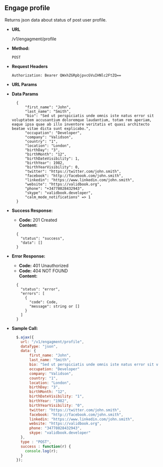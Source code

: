 **Engage profile**
----
  Returns json data about status of post user profile.

* **URL**

  /v1/engagment/profile

* **Method:**

  `POST`

*  **Request Headers**

    `Authorization: Bearer QWxhZGRpbjpvcGVuIHNlc2FtZQ==`
    
*  **URL Params**

* **Data Params**

  ```
    {
        "first_name": "John",
        "last_name": "Smith",
        "bio": "Sed ut perspiciatis unde omnis iste natus error sit voluptatem accusantium doloremque laudantium, totam rem aperiam, eaque ipsa quae ab illo inventore veritatis et quasi architecto beatae vitae dicta sunt explicabo.",
        "occupation": "Developer",
        "company": "Validson",
        "country": "1",
        "location": "London",
        "birthDay": "3",
        "birthMonth": "12",
        "birthDateVisibility": 1,
        "birthYear": 1982,
        "birthYearVisibility": 0,
        "twitter": "https://twitter.com/john.smith",
        "facebook": "http://facebook.com/john.smith",
        "linkedin": "https://www.linkedin.com/john.smith",
        "website": "https://validbook.org",
        "phone": "+34778028432943",
        "skype": "validbook.developer",
        "calm_mode_notifications" => 1
    }
  ```
    
* **Success Response:**

  * **Code:** 201 Created <br />
    **Content:** 
  ```
    {
      "status": "success",
      "data": []
    }
  ```
 
* **Error Response:**

   * **Code:** 401 Unauthorized <br />
   * **Code:** 404 NOT FOUND <br />
    **Content:** 
  ```
    {
      "status": "error",
      "errors": [
        {
          "code": Code,
          "message": string or []
        }
      ]
    }
  ```

* **Sample Call:**

  ```javascript
    $.ajax({
      url: "/v1/engagment/profile",
      dataType: "json",
      data: {
          first_name: "John",
          last_name: "Smith",
          bio: "Sed ut perspiciatis unde omnis iste natus error sit voluptatem accusantium doloremque laudantium, totam rem aperiam, eaque ipsa quae ab illo inventore veritatis et quasi architecto beatae vitae dicta sunt explicabo.",
          occupation: "Developer"
          company: "Validson",
          country: "1",
          location: "London",
          birthDay: "3",
          birthMonth: "12",
          birthDateVisibility: "1",
          birthYear: "1982",
          birthYearVisibility: "0",
          twitter: "https://twitter.com/john.smith",
          facebook: "http://facebook.com/john.smith",
          linkedin: "https://www.linkedin.com/john.smith",
          website: "https://validbook.org",
          phone: "34778028432943",
          skype: "validbook.developer"
      },
      type : "POST",
      success : function(r) {
        console.log(r);
      }
    });
  ```